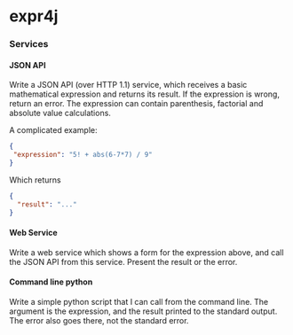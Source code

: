 # expr4j


### Services
####  JSON API
Write a JSON API (over HTTP 1.1) service, which receives a basic mathematical expression and returns its result. If the expression is wrong, return an error. The expression can contain parenthesis, factorial and absolute value calculations.

A complicated example:

````json
{
 "expression": "5! + abs(6-7*7) / 9"
}
````

Which returns

````json
{
  "result": "..."
}
````

#### Web Service
Write a web service which shows a form for the expression above, and call the JSON API from this service. Present the result or the error.

#### Command line python
Write a simple python script that I can call from the command line. The argument is the expression, and the result printed to the standard output. The error also goes there, not the standard error.
